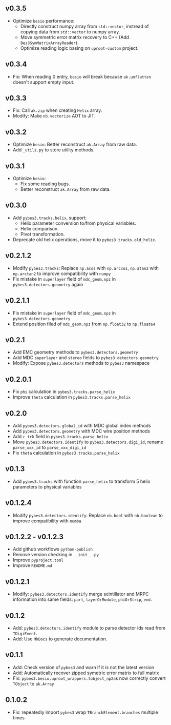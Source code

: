 ## v0.3.5

* Optimize `besio` performance:
  - Directly construct numpy array from `std::vector`, instread of copying data from `std::vector` to numpy array.
  - Move symmetric error matrix recovery to C++ (Add `Bes3SymMatrixArrayReader`).
  - Optimize reading logic basing on `uproot-custom` project.

## v0.3.4

* Fix: When reading 0 entry, `besio` will break because `ak.unflatten` doesn't support empty input.

## v0.3.3

* Fix: Call `ak.zip` when creating `Helix` array.
* Modify: Make `nb.vectorize` AOT to JIT.

## v0.3.2

* Optimize `besio`: Better reconstruct `ak.Array` from raw data.
* Add `_utils.py` to store utility methods.

## v0.3.1

* Optimize `besio`:
  * Fix some reading bugs.
  * Better reconstruct `ak.Array` from raw data.

## v0.3.0

* Add `pybes3.tracks.helix`, support:
  - Helix parameter conversion to/from physical variables.
  - Helix comparison.
  - Pivot transformation.
* Deprecate old helix operations, move it to `pybes3.tracks.old_helix`.

## v0.2.1.2

* Modify `pybes3.tracks`: Replace `np.acos` with `np.arccos`, `np.atan2` with `np.arctan2` to improve compatibility with `numpy`
* Fix mistake in `superlayer` field of `mdc_geom.npz` in `pybes3.detectors.geometry` again

## v0.2.1.1

* Fix mistake in `superlayer` field of `mdc_geom.npz` in `pybes3.detectors.geometry`
* Extend position filed of `mdc_geom.npz` from `np.float32` to `np.float64`

## v0.2.1

* Add EMC geometry methods to `pybes3.detectors.geometry`
* Add MDC `superlayer` and `stereo` fields to `pybes3.detectors.geometry`
* Modify: Expose `pybes3.detectors` methods to `pybes3` namespace

## v0.2.0.1

* Fix `phi` calculation in `pybes3.tracks.parse_helix`
* Improve `theta` calculation in `pybes3.tracks.parse_helix`

## v0.2.0

* Add `pybes3.detectors.global_id` with MDC global index methods
* Add `pybes3.detectors.geometry` with MDC wire position methods
* Add `r_trk` field in `pybes3.tracks.parse_helix`
* Move `pybes3.detectors.identify` to `pybes3.detectors.digi_id`, rename `parse_xxx_id` to `parse_xxx_digi_id`
* Fix `theta` calculation in `pybes3.tracks.parse_helix`

## v0.1.3

* Add `pybes3.tracks` with function `parse_helix` to transform 5 helix parameters to physical variables

## v0.1.2.4

* Modify `pybes3.detectors.identify`: Replace `nb.bool` with `nb.boolean` to improve compatibility with `numba`

## v0.1.2.2 - v0.1.2.3

* Add github workflows `python-publish`
* Remove version checking in `__init__.py`
* Improve `pyproject.toml`
* Improve `README.md`

## v0.1.2.1

* Modify: `pybes3.detectors.identify` merge scintillator and MRPC information into same fields: `part`, `layerOrModule`, `phiOrStrip`, `end`.

## v0.1.2

* Add: `pybes3.detectors.identify` module to parse detector ids read from `TDigiEvent`.
* Add: Use `MkDocs` to generate documentation.

## v0.1.1

* Add: Check version of `pybes3` and warn if it is not the latest version
* Add: Automatically recover zipped symetric error matrix to full matrix
* Fix: `pybes3.besio.uproot_wrappers.tobject_np2ak` now correctly convert `TObject` to `ak.Array`

## 0.1.0.2

* Fix: repeatedly import `pybes3` wrap `TBranchElement.branches` multiple times
